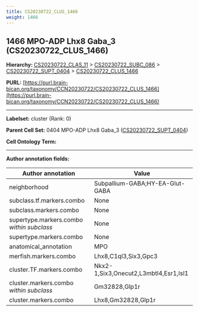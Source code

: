 ```yaml
---
title: CS20230722_CLUS_1466
weight: 1466
---
```

## 1466 MPO-ADP Lhx8 Gaba_3 (CS20230722_CLUS_1466)
<b>Hierarchy: </b>
[CS20230722_CLAS_11](../CS20230722_CLAS_11) >
[CS20230722_SUBC_086](../CS20230722_SUBC_086) >
[CS20230722_SUPT_0404](../CS20230722_SUPT_0404) >
[CS20230722_CLUS_1466](../CS20230722_CLUS_1466)

**PURL:** [https://purl.brain-bican.org/taxonomy/CCN20230722/CS20230722_CLUS_1466](https://purl.brain-bican.org/taxonomy/CCN20230722/CS20230722_CLUS_1466)

---


**Labelset:** cluster (Rank: 0)

**Parent Cell Set:** 0404 MPO-ADP Lhx8 Gaba_3 ([CS20230722_SUPT_0404](../CS20230722_SUPT_0404))



**Cell Ontology Term:** 

[MARKER GENES.]: #


---

[TRANSFERRED ANNOTATIONS.]: #


[AUTHOR ANNOTATION FIELDS.]: #


**Author annotation fields:**

| Author annotation | Value |
|-------------------|-------|
|neighborhood|Subpallium-GABA;HY-EA-Glut-GABA|
|subclass.tf.markers.combo|None|
|subclass.markers.combo|None|
|supertype.markers.combo _within subclass_|None|
|supertype.markers.combo|None|
|anatomical_annotation|MPO|
|merfish.markers.combo|Lhx8,C1ql3,Six3,Gpc3|
|cluster.TF.markers.combo|Nkx2-1,Six3,Onecut2,L3mbtl4,Esr1,Isl1|
|cluster.markers.combo _within subclass_|Gm32828,Glp1r|
|cluster.markers.combo|Lhx8,Gm32828,Glp1r|
